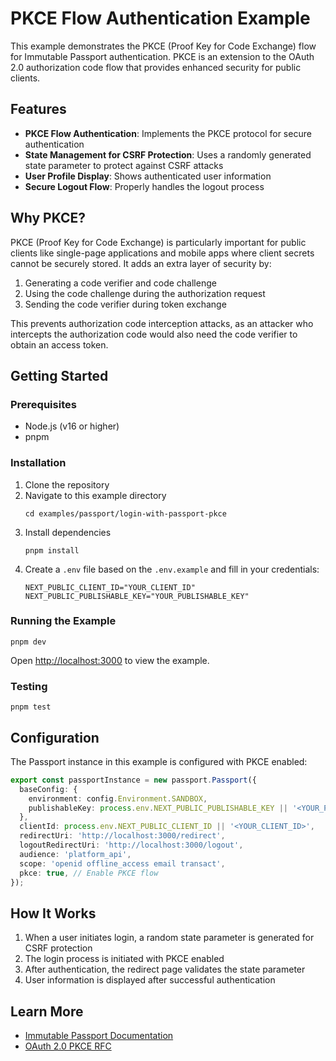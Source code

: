 # PKCE Flow Authentication Example

This example demonstrates the PKCE (Proof Key for Code Exchange) flow for Immutable Passport authentication. PKCE is an extension to the OAuth 2.0 authorization code flow that provides enhanced security for public clients.

## Features

- **PKCE Flow Authentication**: Implements the PKCE protocol for secure authentication
- **State Management for CSRF Protection**: Uses a randomly generated state parameter to protect against CSRF attacks
- **User Profile Display**: Shows authenticated user information
- **Secure Logout Flow**: Properly handles the logout process

## Why PKCE?

PKCE (Proof Key for Code Exchange) is particularly important for public clients like single-page applications and mobile apps where client secrets cannot be securely stored. It adds an extra layer of security by:

1. Generating a code verifier and code challenge
2. Using the code challenge during the authorization request
3. Sending the code verifier during token exchange

This prevents authorization code interception attacks, as an attacker who intercepts the authorization code would also need the code verifier to obtain an access token.

## Getting Started

### Prerequisites

- Node.js (v16 or higher)
- pnpm

### Installation

1. Clone the repository
2. Navigate to this example directory
   ```
   cd examples/passport/login-with-passport-pkce
   ```
3. Install dependencies
   ```
   pnpm install
   ```
4. Create a `.env` file based on the `.env.example` and fill in your credentials:
   ```
   NEXT_PUBLIC_CLIENT_ID="YOUR_CLIENT_ID"
   NEXT_PUBLIC_PUBLISHABLE_KEY="YOUR_PUBLISHABLE_KEY"
   ```

### Running the Example

```
pnpm dev
```

Open [http://localhost:3000](http://localhost:3000) to view the example.

### Testing

```
pnpm test
```

## Configuration

The Passport instance in this example is configured with PKCE enabled:

```typescript
export const passportInstance = new passport.Passport({
  baseConfig: {
    environment: config.Environment.SANDBOX,
    publishableKey: process.env.NEXT_PUBLIC_PUBLISHABLE_KEY || '<YOUR_PUBLISHABLE_KEY>',
  },
  clientId: process.env.NEXT_PUBLIC_CLIENT_ID || '<YOUR_CLIENT_ID>',
  redirectUri: 'http://localhost:3000/redirect',
  logoutRedirectUri: 'http://localhost:3000/logout',
  audience: 'platform_api',
  scope: 'openid offline_access email transact',
  pkce: true, // Enable PKCE flow
});
```

## How It Works

1. When a user initiates login, a random state parameter is generated for CSRF protection
2. The login process is initiated with PKCE enabled
3. After authentication, the redirect page validates the state parameter
4. User information is displayed after successful authentication

## Learn More

- [Immutable Passport Documentation](https://docs.immutable.com/docs/zkEVM/products/passport)
- [OAuth 2.0 PKCE RFC](https://datatracker.ietf.org/doc/html/rfc7636) 
